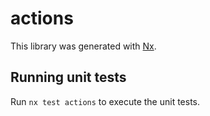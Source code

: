 # actions

This library was generated with [Nx](https://nx.dev).

## Running unit tests

Run `nx test actions` to execute the unit tests.
